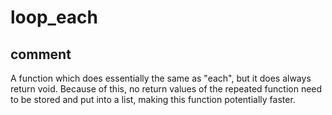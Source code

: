 # loop_each
## comment

A function which does essentially the same as "each", but it does always return void.
Because of this, no return values of the repeated function need to be stored and put into a list, making this function potentially faster.